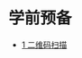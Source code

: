 # 学前预备
* [ 1 二维码扫描](https://github.com/zh405557524/AndroidAdvanceLearn/tree/master/0_readyClass/1_QRcode)
